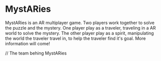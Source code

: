 # MystARies

MystARies is an AR multiplayer game. Two players work together to solve the puzzle and the mystery. One player play as a traveler, traveling in a AR world to solve the mystery. The other player play as a spirit, manipulating the world the traveler travel in, to help the traveler find it's goal. More information will come!

// The team behing MystARies
